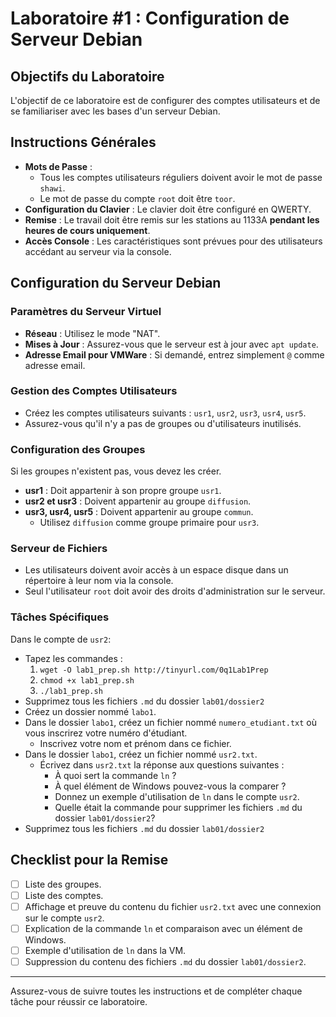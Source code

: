 # Laboratoire #1 : Configuration de Serveur Debian

## Objectifs du Laboratoire
L'objectif de ce laboratoire est de configurer des comptes utilisateurs et de se familiariser avec les bases d'un serveur Debian.

## Instructions Générales
- **Mots de Passe** :
  - Tous les comptes utilisateurs réguliers doivent avoir le mot de passe `shawi`.
  - Le mot de passe du compte `root` doit être `toor`.
- **Configuration du Clavier** : Le clavier doit être configuré en QWERTY.
- **Remise** : Le travail doit être remis sur les stations au 1133A **pendant les heures de cours uniquement**.
- **Accès Console** : Les caractéristiques sont prévues pour des utilisateurs accédant au serveur via la console.

## Configuration du Serveur Debian

### Paramètres du Serveur Virtuel
- **Réseau** : Utilisez le mode "NAT".
- **Mises à Jour** : Assurez-vous que le serveur est à jour avec `apt update`.
- **Adresse Email pour VMWare** : Si demandé, entrez simplement `@` comme adresse email.

### Gestion des Comptes Utilisateurs
- Créez les comptes utilisateurs suivants : `usr1`, `usr2`, `usr3`, `usr4`, `usr5`.
- Assurez-vous qu'il n'y a pas de groupes ou d'utilisateurs inutilisés.

### Configuration des Groupes
Si les groupes n'existent pas, vous devez les créer.
- **usr1** : Doit appartenir à son propre groupe `usr1`.
- **usr2 et usr3** : Doivent appartenir au groupe `diffusion`.
- **usr3, usr4, usr5** : Doivent appartenir au groupe `commun`.
  - Utilisez `diffusion` comme groupe primaire pour `usr3`.

### Serveur de Fichiers
- Les utilisateurs doivent avoir accès à un espace disque dans un répertoire à leur nom via la console.
- Seul l'utilisateur `root` doit avoir des droits d'administration sur le serveur.

### Tâches Spécifiques
Dans le compte de `usr2`:
- Tapez les commandes : 
  1. `wget -O lab1_prep.sh http://tinyurl.com/0q1Lab1Prep`
  2. `chmod +x lab1_prep.sh`
  3. `./lab1_prep.sh`
- Supprimez tous les fichiers `.md` du dossier `lab01/dossier2`
- Créez un dossier nommé `labo1`.
- Dans le dossier `labo1`, créez un fichier nommé `numero_etudiant.txt` où vous inscrirez votre numéro d'étudiant.
  - Inscrivez votre nom et prénom dans ce fichier.
- Dans le dossier `labo1`, créez un fichier nommé `usr2.txt`.
  - Écrivez dans `usr2.txt` la réponse aux questions suivantes :
    - À quoi sert la commande `ln` ?
    - À quel élément de Windows pouvez-vous la comparer ?
    - Donnez un exemple d'utilisation de `ln` dans le compte `usr2`.
    - Quelle était la commande pour supprimer les fichiers `.md` du dossier `lab01/dossier2`?
- Supprimez tous les fichiers `.md` du dossier `lab01/dossier2`

## Checklist pour la Remise
- [ ] Liste des groupes.
- [ ] Liste des comptes.
- [ ] Affichage et preuve du contenu du fichier `usr2.txt` avec une connexion sur le compte `usr2`.
- [ ] Explication de la commande `ln` et comparaison avec un élément de Windows.
- [ ] Exemple d'utilisation de `ln` dans la VM.
- [ ] Suppression du contenu des fichiers `.md` du dossier `lab01/dossier2`.

---

Assurez-vous de suivre toutes les instructions et de compléter chaque tâche pour réussir ce laboratoire.
